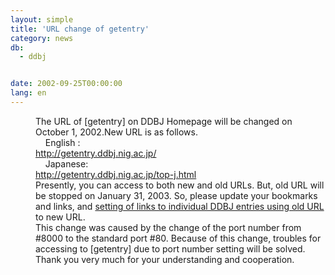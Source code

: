 ```yaml
---
layout: simple
title: 'URL change of getentry'
category: news
db:
  - ddbj


date: 2002-09-25T00:00:00
lang: en
---
```


<dd>The URL of [getentry] on DDBJ Homepage will be changed on October 1, 2002.New URL is as follows.<br>
<dd>    English :<br> <a href="http://getentry.ddbj.nig.ac.jp/">http://getentry.ddbj.nig.ac.jp/</a><br>
<dd>    Japanese:<br> <a href="http://getentry.ddbj.nig.ac.jp/top-j.html">http://getentry.ddbj.nig.ac.jp/top-j.html</a><br>
<dd>Presently, you can access to both new and old URLs. But, old URL will be stopped on January 31, 2003. So, please update your bookmarks and links, and <a href="/ddbjnew/createlinks-e.html">setting of links to individual DDBJ entries using old URL</a> to new URL.<br>
<dd>This change was caused by the change of the port number from #8000 to the standard port #80. Because of this change, troubles for accessing to [getentry] due to port number setting will be solved.<br>
<dd>Thank you very much for your understanding and cooperation.</dd>
</dd>
</dd>
</dd>
</dd>
</dd>
